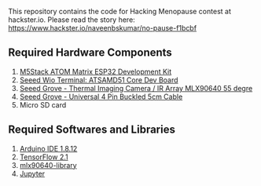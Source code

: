 This repository contains the code for Hacking Menopause contest at hackster.io.
Please read the story here: https://www.hackster.io/naveenbskumar/no-pause-f1bcbf


## Required Hardware Components
1. [M5Stack ATOM Matrix ESP32 Development Kit](https://m5stack.com/products/atom-matrix-esp32-development-kit)
2. [Seeed Wio Terminal: ATSAMD51 Core Dev Board](https://www.seeedstudio.com/Wio-Terminal-p-4509.html)
3. [Seeed Grove - Thermal Imaging Camera / IR Array MLX90640 55 degre](https://www.seeedstudio.com/Grove-Thermal-Imaging-Camera-IR-Array-MLX90640-55-degree-p-4335.html)
4. [Seeed Grove - Universal 4 Pin Buckled 5cm Cable](https://www.seeedstudio.com/Grove-Universal-4-Pin-Buckled-5cm-Cable-5-PCs-Pack.html)
5. Micro SD card

## Required Softwares and Libraries
1. [Arduino IDE 1.8.12](https://www.arduino.cc/en/Main/Software)
2. [TensorFlow 2.1](https://www.tensorflow.org/install)
3. [mlx90640-library](https://github.com/melexis/mlx90640-library) 
4. [Jupyter](https://jupyter.org/install)
